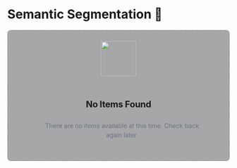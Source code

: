 # Semantic Segmentation 🎥 

<div style="display: flex; flex-direction: column; align-items: center; text-align: center; background-color: rgba(39, 39, 43, 0.4); border: 1px dashed rgba(76, 76, 82, 0.4); border-radius: 8px; padding: 24px; box-sizing: border-box;">
  <div style="margin-bottom: 24px; font-size: 32px; color: #6b7280;">
    <img src="https://github.com/user-attachments/assets/6fc75189-7775-40b3-8de2-b824e0e093f9" alt="" style="width: 80px; height: 80px;" />
  </div>
  <h3 style="font-weight: bold; font-size: 1.25rem; margin-bottom: 12px; letter-spacing: -0.015em;">No Items Found</h3>
  <p style="font-size: 0.875rem; color: #6b7280; margin-bottom: 24px; margin-left: 16px; max-width: 24rem; line-height: 1.5;">
    There are no items available at this time. Check back again later.
  </p>
</div>
